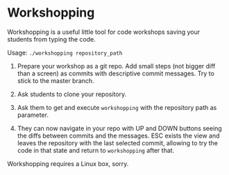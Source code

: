 Workshopping
============

Workshopping is a useful little tool for code workshops saving your students from typing the code.

Usage: `./workshopping repository_path`

1. Prepare your workshop as a git repo. Add small steps (not bigger diff than a screen) as commits with descriptive commit messages. Try to stick to the master branch.

2. Ask students to clone your repository.

3. Ask them to get and execute `workshopping` with the repository path as parameter.

4. They can now navigate in your repo with UP and DOWN buttons seeing the diffs between commits and the messages. ESC exists the view and leaves the repository with the last selected commit, allowing to try the code in that state and return to `workshopping` after that.

Workshopping requires a Linux box, sorry.
